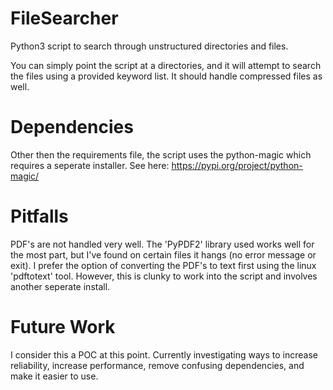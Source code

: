 # FileSearcher
Python3 script to search through unstructured directories and files.

You can simply point the script at a directories, and it will attempt to search the files using a provided keyword list. It should handle compressed files as well.

# Dependencies
Other then the requirements file, the script uses the python-magic which requires a seperate installer. See here:
https://pypi.org/project/python-magic/

# Pitfalls
PDF's are not handled very well. The 'PyPDF2' library used works well for the most part, but I've found on certain files it hangs (no error message or exit).
I prefer the option of converting the PDF's to text first using the linux 'pdftotext' tool. However, this is clunky to work into the script and involves another seperate install. 

# Future Work
I consider this a POC at this point. Currently investigating ways to increase reliability, increase performance, remove confusing dependencies, and make it easier to use. 
